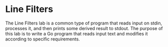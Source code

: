 # Line Filters

The Line Filters lab is a common type of program that reads input on stdin, processes it, and then prints some derived result to stdout. The purpose of this lab is to write a Go program that reads input text and modifies it according to specific requirements.
